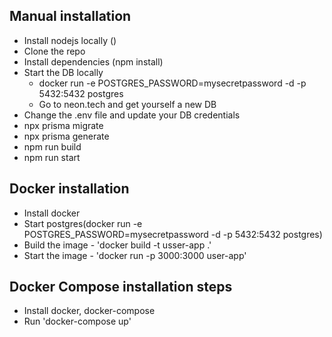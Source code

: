 ## Manual installation
- Install nodejs locally ()
- Clone the repo
- Install dependencies (npm install)
- Start the DB locally
  - docker run -e POSTGRES_PASSWORD=mysecretpassword -d -p 5432:5432 postgres
  - Go to neon.tech and get yourself a new DB
- Change the .env file and update your DB credentials
- npx prisma migrate
- npx prisma generate
- npm run build
- npm run start

## Docker installation
 - Install docker
 - Start postgres(docker run -e POSTGRES_PASSWORD=mysecretpassword -d -p 5432:5432 postgres)
 - Build the image - 'docker build -t usser-app .'
 - Start the image - 'docker run -p 3000:3000 user-app'

 ## Docker Compose installation steps
 - Install docker, docker-compose
 - Run 'docker-compose up'

